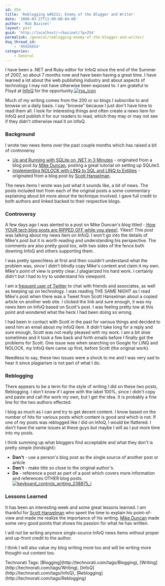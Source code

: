 ```yaml
---
id: 254
title: 'Reblogging &#8211; Enemy of the Blogger and Writer'
date: '2008-03-27T11:00:00-04:00'
author: 'Rob Bazinet'
layout: post
guid: 'http://localhost/~rbazinet/?p=254'
permalink: /general/reblogging-enemy-of-the-blogger-and-writer/
dsq_thread_id:
    - '95926014'
categories:
    - General
---
```


I have been a .NET and Ruby editor for InfoQ since the end of the Summer of 2007, so about 7 months now and have been having a great time. I have learned a lot about the web publishing industry and about aspects of technology I may not have otherwise been exposed to. I am grateful to Floyd at [InfoQ](http://www.infoq.com) for the opportunity.[![rss_icon](http://rbazinet.files.wordpress.com/2008/03/rss-icon-thumb.jpg)](http://rbazinet.files.wordpress.com/2008/03/rss-icon.jpg)

Much of my writing comes from the 200 or so blogs I subscribe to and browse on a daily basis. I say "browse" because I just don't have time to read them all. I look for interesting things and often create a news item for InfoQ and publish it for our readers to read, which they may or may not see if they didn't otherwise read it on InfoQ.

### Background

I wrote two news items over the past couple months which has raised a bit of controversy

- [Up and Running with SQLite on .NET in 3 Minutes](http://www.infoq.com/news/2008/01/sqlite-in-three-minutes) - originated from a blog post by [Mike Duncan](http://www.mikeduncan.com/), posting a great tutorial on setting up SQLite3.
- [Implementing NOLOCK with LINQ to SQL and LINQ to Entities](http://www.infoq.com/news/2008/03/linq-nolock) - originated from a blog post by [Scott Hanselman](http://www.hanselman.com/blog/).

The news items I wrote was just what it sounds like, a bit of news. The posts included text from each of the original posts a some commentary explaining about bit more about the technique involved. I gave full credit to both authors and linked backed to their respective blogs.

### Controversy

A few days ago I was alerted to a post on Mike Duncan's blog titled - [How YOUR tech blog posts are RIPPED OFF while you sleep!](http://www.mikeduncan.com/tech-post-ripoff/). Yikes!! This post was talking about my news item on InfoQ. I won't go into the details of Mike's post but it is worth reading and understanding his perspective. The comments are also pretty good too, with two sides of the fence both downing InfoQ and others supporting them.

I was pretty speechless at first and then couldn't understand what the problem was, since I didn't blindly copy Mike's content and claim it my own. Mike's point of view is pretty clear..I plagiarized his hard work. I certainly didn't but I had to try to understand his viewpoint.

I am a [frequent user of Twitter](http://twitter.com/rbazinet) to chat with friends and associates, as well as keeping up on technology. I was reading THE SAME NIGHT as I read Mike's post when there was a Tweet from Scott Hanselman about a copied article on another web site. I clicked the link and sure enough, it was my news item on InfoQ based on Scott's post. I was feeling pretty low at this point and wondered what the heck I had been doing so wrong.

I had been in contact with Scott in the past for various things and decided to send him an email about my InfoQ item. It didn't take long for a reply and sure enough, Scott was not really pleased with my work. I am a bit slow sometimes and it took a few back and forth emails before I finally got the problems for Scott. One issue was when searching on Google for LINQ and NOLOCK, my InfoQ item came up first, before Scott (the original work).

Needless to say, these two issues were a shock to me and I was very sad to hear it since plagiarism is not part of what I do.

### Reblogging

There appears to be a term for the style of writing I did on these two posts, Reblogging. I don't know if I agree with the label 100%, since I didn't copy and paste and call the work my own, but I get the idea. It is probably a fine line for the two authors effected.

I blog as much as I can and try to get decent content. I know based on the number of hits for various posts which content is good and which is not. If one of my posts was reblogged like I did on InfoQ, I would be flattered. I don't have the same issues at these guys but maybe I will as I put more time into my posts.

I think summing up what bloggers find acceptable and what they don't is pretty simple (hindsight):

- **Don't** - use a person's blog post as the single source of another post or article
- **Don't** - make title so close to the original author's.
- **Do** - reference a post as part of a post which covers more information and references OTHER blog posts.[![keyboard_controls_writing_238875_l](http://rbazinet.files.wordpress.com/2008/03/keyboard-controls-writing-238875-l-thumb.jpg)](http://rbazinet.files.wordpress.com/2008/03/keyboard-controls-writing-238875-l.jpg)

### Lessons Learned

It has been an interesting week and some great lessons learned. I am thankful for [Scott Hanselman](http://www.computerzen.com/blog) who spent the time to explain his point-of-view and made me realize the importance of his writing. [Mike Duncan](http://www.mikeduncan.com/) made some very good points that shows his passion for what he has written.

I will not be writing anymore single-source InfoQ news items without proper and up-front credit to the author.

I think I will also value my blog writing more too and will be writing more thought-out content too.

<div class="wlWriterSmartContent" style="display:inline;margin:0;padding:0;">Technorati Tags: [Blogging](http://technorati.com/tags/Blogging), [Writing](http://technorati.com/tags/Writing), [InfoQ](http://technorati.com/tags/InfoQ), [Reblogging](http://technorati.com/tags/Reblogging)</div>